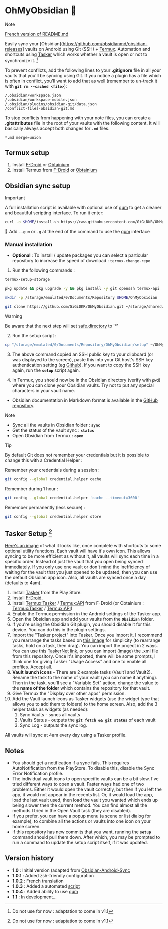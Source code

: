 # OhMyObsidian 📑

> [!NOTE]
> [French version of README.md](README-FR.md)

Easily sync your [Obsidian](https://github.com/obsidianmd/obsidian-releases] vaults on Android using Git (SSH) + [Termux](https://github.com/termux/termux-app).
Automation and shortcuts using [Tasker](https://play.google.com/store/apps/details?id=net.dinglisch.android.tasker) which works whether a vault is open or not to synchronize it. [^1]

To prevent conflicts, add the following lines to your **.gitignore** file in all your vaults that you'll be syncing using Git. If you notice a plugin has a file which is often in conflict, you'll want to add that as well (remember to un-track it with **`git rm --cached <file>`**):
```gitignore
/.obsidian/workspace.json
/.obsidian/workspace-mobile.json
/.obsidian/plugins/obsidian-git/data.json
/conflict-files-obsidian-git.md
```
To stop conflicts from happening with your note files, you can create a **.gitattributes** file in the root of your vaults with the following content. It will basically always accept both changes for **`.md`** files.
```gitattributes
*.md merge=union
```

## Termux setup
1. Install [F-Droid](https://f-droid.org/en/) or [Obtainium](https://github.com/ImranR98/Obtainium)
2. Install Termux from [F-Droid](https://f-droid.org/en/packages/com.termux/) or [Obtainium](https://github.com/termux/termux-app)

## Obsidian sync setup

> [!IMPORTANT]
> A full installation script is available with optional use of [gum](https://github.com/charmbracelet/gum) to get a cleaner and beautiful scripting interface.
> To run it enter:
> ```bash
> curl -o $HOME/install.sh https://raw.githubusercontent.com/GiGiDKR/OhMyObsidian/main/install.sh && chmod +x $HOME/install.sh && $HOME/install.sh
> ```
> 🎀 Add `--gum` or `-g` at the end of the command to use the [gum](https://github.com/charmbracelet/gum) interface

### Manual installation  

- **Optional** : To install / update packages you can select a particular repository to increase the speed of download : `termux-change-repo`

1. Run the following commands :
```bash
termux-setup-storage
```
```bash
pkg update && pkg upgrade -y && pkg install -y git openssh termux-api
```
```bash
mkdir -p /storage/emulated/0/Documents/Repository $HOME/OhMyObsidian
```
```bash
git clone https://github.com/GiGiDKR/OhMyObsidian.git ~/storage/shared/Documents/Repository/OhMyObsidian
```
> [!WARNING]
> Be aware that the next step will set [safe.directory](https://git-scm.com/docs/git-config/2.35.2#Documentation/git-config.txt-safedirectory) to '*'
   
2. Run the setup script :
```bash
cp "/storage/emulated/0/Documents/Repository/OhMyObsidian/setup" ~/OhMyObsidian/ && chmod +x "$HOME/OhMyObsidian/setup" && source "$HOME/OhMyObsidian/setup"
```
3. The above command copied an SSH public key to your clipboard (or was displayed to the screen), paste this into your Git host's SSH key authentication setting (eg [Github](https://github.com/settings/keys)). If you want to copy the SSH key again, run the **`setup`** script again.

4. In Termux, you should now be in the Obsidian directory (verify with **`pwd`**) where you can clone your Obsidian vaults. Try not to put any special characters in your vault name.

- Obsidian documentation in Markdown format is available in the [GitHub repository](https://github.com/obsidianmd/obsidian-help/tree/master/en).

> [!NOTE]
> - Sync all the vaults in Obsidian folder :
> **`sync`**
> - Get the status of the vault sync :
> **`status`** 
> - Open Obsidian from Termux : 
> **`open`**

> [!TIP]
> By default Git does not remember your credentials but it is possible to change this with a Credential Helper :
>
> Remember your credentials during a session :
> ```bash
> git config --global credential.helper cache
> ```
> Remember during 1 hour :
> ```bash
> git config --global credential.helper 'cache --timeout=3600'
> ```
> Remember permanently (less secure) :
> ```bash
> git config --global credential.helper store
> ```

## Tasker Setup [^1]


[Here's an image](https://bit.ly/40hLIyt) of what it looks like, once complete with shortcuts to some optional utility functions. Each vault will have it's own icon. This allows syncing to be more efficient as without it, all vaults will sync each time in a specific order. Instead of just the vault that you open being synced immediately. If you only use one vault or don't mind the inefficiency of waiting for the vault that you just opened to be updated, then you can use the default Obsidian app icon. Also, all vaults are synced once a day (defaults to 4am).

1. Install [Tasker](https://play.google.com/store/apps/details?id=net.dinglisch.android.tasker) from the Play Store.
2. Install [F-Droid](https://f-droid.org/en/).
3. Install [Termux:Tasker](https://f-droid.org/en/packages/com.termux.tasker/) / [Termux:API](https://f-droid.org/en/packages/com.termux.api/) from F-Droid (or Obtainium : [Termux:Tasker](https://github.com/termux/termux-tasker) / [Termux:API](https://github.com/termux/termux-api))
2. Enable the Termux permission in the Android settings of the Tasker app.
3. Open the Obsidian app and add your vaults from the **`Obsidian`** folder.
4. If you're using the Obsidian Git plugin, you should disable it for this device. You can do this in the plugin settings.
5. Import the "Tasker project" into Tasker. Once you import it, I recommend you rearrange the tasks based on [this image](https://imgur.com/a/6Gj6aRj) for simplicity (to rearrange tasks, hold on a task, then drag). You can import the project in 2 ways. You can use this [TaskerNet link](https://taskernet.com/shares/?user=AS35m8n3cQwLQVpqM%2Fik6LZsANJ%2F8SkOXbatTM3JXxEQY4KYaxES06TbTgTRcO7ziHKZXfzQKT1B&id=Project%3AObsidian+Syncing), or you can import ([image](https://imgur.com/a/Fvyl8HF)) the .xml file from this repository. Once it's imported, there will be some prompts, I think one for giving Tasker "Usage Access" and one to enable all profiles. Accept all.
6. **Vault launch icons** - There are 2 example tasks (Vault1 and Vault2). Rename the task to the name of your vault (you can name it anything). Then in the task, you'll see a "Variable Set" action, change the value to the **name of the folder** which contains the repository for that vault.
7. Give Termux the "Display over other apps" permission.
8. Add the Vault launch icons as Tasker widgets (use the widget type that allows you to add them to folders) to the home screen. Also, add the 3 helper tasks as widgets (as needed): 
   1. Sync Vaults   - syncs all vaults
   2. Vaults Status - outputs the **`git fetch && git status`** of each vault
   3. Sync Log      - outputs the sync log.

All vaults will sync at 4am every day using a Tasker profile.

[^1]: Do not use for now : adaptation to come in v1.1

## Notes
- You should get a notification if a sync fails. This requires AutoNotification from the PlayStore. To disable this, disable the Sync Error Notification profile.
- The individual vault icons to open specific vaults can be a bit slow. I've tried different ways to open a vault. Faster ways had one of two problems. Either it would open the vault correctly, but then if you left the app, it would not appear in the recents list. Or, it would load the app, load the last vault used, then load the vault you wanted which ends up being slower then the current method. You can find almost all the methods I tried in the Open Vault task (they are disabled).
- If you prefer, you can have a popup menu (a scene or list dialog for example), to combine all the actions or vaults into one icon on your home screen.
- If this repository has new commits that you want, running the **`setup`** command should pull them down. After which, you may be prompted to run a command to update the setup script itself, if it was updated.

## Version history
- **1.0** : Initial version (adapted from [Obsidian-Android-Sync](https://github.com/DovieW/obsidian-android-sync)
- **1.0.1** : Added zsh-friendly configuration
- **1.0.2** : French translation 
- **1.0.3** : Added a automated [script](install.sh)
- **1.0.4** : Added ability to use [gum](https://github.com/charmbracelet/gum)
- **1.1** : In development...
